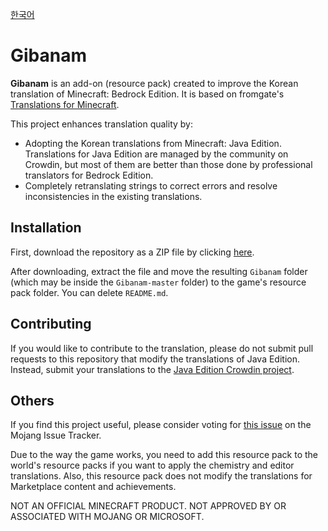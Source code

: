 [한국어](README.md)

# Gibanam


**Gibanam** is an add-on (resource pack) created to improve the Korean translation of Minecraft: Bedrock Edition. It is based on fromgate's [Translations for Minecraft](https://github.com/fromgate/TranslationsForMinecraft).

This project enhances translation quality by:

- Adopting the Korean translations from Minecraft: Java Edition. Translations for Java Edition are managed by the community on Crowdin, but most of them are better than those done by professional translators for Bedrock Edition.
- Completely retranslating strings to correct errors and resolve inconsistencies in the existing translations.


## Installation
First, download the repository as a ZIP file by clicking [here](https://github.com/Johnmacrocraft/Gibanam/archive/refs/heads/master.zip).

After downloading, extract the file and move the resulting `Gibanam` folder (which may be inside the `Gibanam-master` folder) to the game's resource pack folder. You can delete `README.md`.


## Contributing
If you would like to contribute to the translation, please do not submit pull requests to this repository that modify the translations of Java Edition. Instead, submit your translations to the [Java Edition Crowdin project](https://crowdin.com/project/minecraft).


## Others
If you find this project useful, please consider voting for [this issue](https://bugs.mojang.com/browse/MCPE/issues/MCPE-176901) on the Mojang Issue Tracker.

Due to the way the game works, you need to add this resource pack to the world's resource packs if you want to apply the chemistry and editor translations. Also, this resource pack does not modify the translations for Marketplace content and achievements.

NOT AN OFFICIAL MINECRAFT PRODUCT. NOT APPROVED BY OR ASSOCIATED WITH MOJANG OR MICROSOFT.
